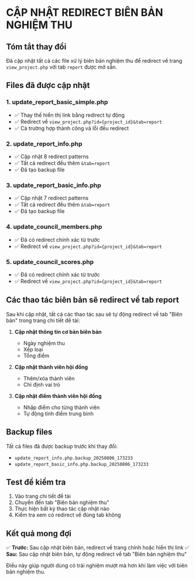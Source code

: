 # CẬP NHẬT REDIRECT BIÊN BẢN NGHIỆM THU

## Tóm tắt thay đổi

Đã cập nhật tất cả các file xử lý biên bản nghiệm thu để redirect về trang `view_project.php` với tab `report` được mở sẵn.

## Files đã được cập nhật

### 1. **update_report_basic_simple.php**
- ✅ Thay thế hiển thị link bằng redirect tự động
- ✅ Redirect về `view_project.php?id={project_id}&tab=report`
- ✅ Cả trường hợp thành công và lỗi đều redirect

### 2. **update_report_info.php**
- ✅ Cập nhật 8 redirect patterns
- ✅ Tất cả redirect đều thêm `&tab=report`
- ✅ Đã tạo backup file

### 3. **update_report_basic_info.php**
- ✅ Cập nhật 7 redirect patterns  
- ✅ Tất cả redirect đều thêm `&tab=report`
- ✅ Đã tạo backup file

### 4. **update_council_members.php**
- ✅ Đã có redirect chính xác từ trước
- ✅ Redirect về `view_project.php?id={project_id}&tab=report`

### 5. **update_council_scores.php**
- ✅ Đã có redirect chính xác từ trước
- ✅ Redirect về `view_project.php?id={project_id}&tab=report`

## Các thao tác biên bản sẽ redirect về tab report

Sau khi cập nhật, tất cả các thao tác sau sẽ tự động redirect về tab "Biên bản" trong trang chi tiết đề tài:

1. **Cập nhật thông tin cơ bản biên bản**
   - Ngày nghiệm thu
   - Xếp loại
   - Tổng điểm

2. **Cập nhật thành viên hội đồng**
   - Thêm/xóa thành viên
   - Chỉ định vai trò

3. **Cập nhật điểm thành viên hội đồng**
   - Nhập điểm cho từng thành viên
   - Tự động tính điểm trung bình

## Backup files

Tất cả files đã được backup trước khi thay đổi:
- `update_report_info.php.backup_20250806_173233`
- `update_report_basic_info.php.backup_20250806_173233`

## Test để kiểm tra

1. Vào trang chi tiết đề tài
2. Chuyển đến tab "Biên bản nghiệm thu"
3. Thực hiện bất kỳ thao tác cập nhật nào
4. Kiểm tra xem có redirect về đúng tab không

## Kết quả mong đợi

✅ **Trước:** Sau cập nhật biên bản, redirect về trang chính hoặc hiển thị link
✅ **Sau:** Sau cập nhật biên bản, tự động redirect về tab "Biên bản nghiệm thu"

Điều này giúp người dùng có trải nghiệm mượt mà hơn khi làm việc với biên bản nghiệm thu.
